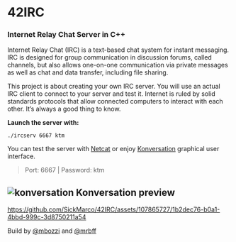 # 42IRC
### Internet Relay Chat Server in C++

Internet Relay Chat (IRC) is a text-based chat system for instant messaging. IRC is designed for group communication in discussion forums, called channels, but also allows one-on-one communication via private messages as well as chat and data transfer, including file sharing.

This project is about creating your own IRC server.
You will use an actual IRC client to connect to your server and test it.
Internet is ruled by solid standards protocols that allow connected computers to interact
with each other.
It’s always a good thing to know.

**Launch the server with:**
```
./ircserv 6667 ktm
```
You can test the server with [Netcat](https://en.wikipedia.org/wiki/Netcat) or enjoy [Konversation](https://konversation.kde.org/) graphical user interface.

>Port: 6667 | Password: ktm

## ![konversation](https://github.com/SickMarco/42IRC/assets/107865727/704b8153-f432-4a16-aee5-c17923bea80a) Konversation preview

https://github.com/SickMarco/42IRC/assets/107865727/1b2dec76-b0a1-4bbd-999c-3d8750211a54


Build by [@mbozzi](https://github.com/SickMarco) and [@mrbff](https://github.com/mrbff)
